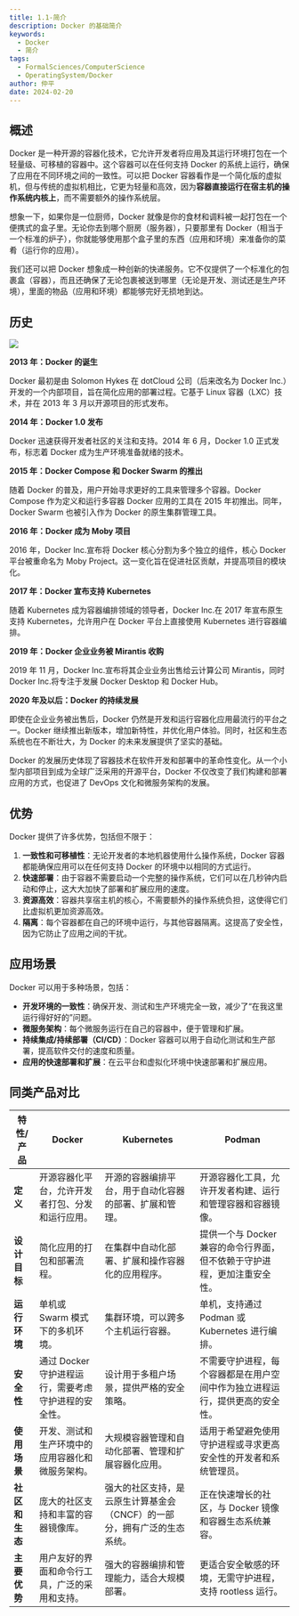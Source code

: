 ```yaml
---
title: 1.1-简介
description: Docker 的基础简介
keywords:
  - Docker
  - 简介
tags:
  - FormalSciences/ComputerScience
  - OperatingSystem/Docker
author: 仲平
date: 2024-02-20
---
```


## 概述

Docker 是一种开源的容器化技术，它允许开发者将应用及其运行环境打包在一个轻量级、可移植的容器中。这个容器可以在任何支持 Docker 的系统上运行，确保了应用在不同环境之间的一致性。可以把 Docker 容器看作是一个简化版的虚拟机，但与传统的虚拟机相比，它更为轻量和高效，因为**容器直接运行在宿主机的操作系统内核上**，而不需要额外的操作系统层。

想象一下，如果你是一位厨师，Docker 就像是你的食材和调料被一起打包在一个便携式的盒子里。无论你去到哪个厨房（服务器），只要那里有 Docker（相当于一个标准的炉子），你就能够使用那个盒子里的东西（应用和环境）来准备你的菜肴（运行你的应用）。

我们还可以把 Docker 想象成一种创新的快递服务。它不仅提供了一个标准化的包裹盒（容器），而且还确保了无论包裹被送到哪里（无论是开发、测试还是生产环境），里面的物品（应用和环境）都能够完好无损地到达。

## 历史

![](https://static.7wate.com/2024/02/20/3427dbb6bfbf5b14c54971102ffc382d-Docker%20History.svg)

**2013 年：Docker 的诞生**

Docker 最初是由 Solomon Hykes 在 dotCloud 公司（后来改名为 Docker Inc.）开发的一个内部项目，旨在简化应用的部署过程。它基于 Linux 容器（LXC）技术，并在 2013 年 3 月以开源项目的形式发布。

**2014 年：Docker 1.0 发布**

Docker 迅速获得开发者社区的关注和支持。2014 年 6 月，Docker 1.0 正式发布，标志着 Docker 成为生产环境准备就绪的技术。

**2015 年：Docker Compose 和 Docker Swarm 的推出**

随着 Docker 的普及，用户开始寻求更好的工具来管理多个容器。Docker Compose 作为定义和运行多容器 Docker 应用的工具在 2015 年初推出。同年，Docker Swarm 也被引入作为 Docker 的原生集群管理工具。

**2016 年：Docker 成为 Moby 项目**

2016 年，Docker Inc.宣布将 Docker 核心分割为多个独立的组件，核心 Docker 平台被重命名为 Moby Project。这一变化旨在促进社区贡献，并提高项目的模块化。

**2017 年：Docker 宣布支持 Kubernetes**

随着 Kubernetes 成为容器编排领域的领导者，Docker Inc.在 2017 年宣布原生支持 Kubernetes，允许用户在 Docker 平台上直接使用 Kubernetes 进行容器编排。

**2019 年：Docker 企业业务被 Mirantis 收购**

2019 年 11 月，Docker Inc.宣布将其企业业务出售给云计算公司 Mirantis，同时 Docker Inc.将专注于发展 Docker Desktop 和 Docker Hub。

**2020 年及以后：Docker 的持续发展**

即使在企业业务被出售后，Docker 仍然是开发和运行容器化应用最流行的平台之一。Docker 继续推出新版本，增加新特性，并优化用户体验。同时，社区和生态系统也在不断壮大，为 Docker 的未来发展提供了坚实的基础。

Docker 的发展历史体现了容器技术在软件开发和部署中的革命性变化。从一个小型内部项目到成为全球广泛采用的开源平台，Docker 不仅改变了我们构建和部署应用的方式，也促进了 DevOps 文化和微服务架构的发展。

## 优势

Docker 提供了许多优势，包括但不限于：

1. **一致性和可移植性**：无论开发者的本地机器使用什么操作系统，Docker 容器都能确保应用可以在任何支持 Docker 的环境中以相同的方式运行。
2. **快速部署**：由于容器不需要启动一个完整的操作系统，它们可以在几秒钟内启动和停止，这大大加快了部署和扩展应用的速度。
3. **资源高效**：容器共享宿主机的核心，不需要额外的操作系统负担，这使得它们比虚拟机更加资源高效。
4. **隔离**：每个容器都在自己的环境中运行，与其他容器隔离。这提高了安全性，因为它防止了应用之间的干扰。

## 应用场景

Docker 可以用于多种场景，包括：

- **开发环境的一致性**：确保开发、测试和生产环境完全一致，减少了“在我这里运行得好好的”问题。
- **微服务架构**：每个微服务运行在自己的容器中，便于管理和扩展。
- **持续集成/持续部署（CI/CD）**：Docker 容器可以用于自动化测试和生产部署，提高软件交付的速度和质量。
- **应用的快速部署和扩展**：在云平台和虚拟化环境中快速部署和扩展应用。

## 同类产品对比

| 特性/产品      | Docker                                             | Kubernetes                                                   | Podman                                                       |
| -------------- | -------------------------------------------------- | ------------------------------------------------------------ | ------------------------------------------------------------ |
| **定义**       | 开源容器化平台，允许开发者打包、分发和运行应用。   | 开源的容器编排平台，用于自动化容器的部署、扩展和管理。       | 开源容器化工具，允许开发者构建、运行和管理容器和容器镜像。   |
| **设计目标**   | 简化应用的打包和部署流程。                         | 在集群中自动化部署、扩展和操作容器化的应用程序。             | 提供一个与 Docker 兼容的命令行界面，但不依赖于守护进程，更加注重安全性。 |
| **运行环境**   | 单机或 Swarm 模式下的多机环境。                      | 集群环境，可以跨多个主机运行容器。                           | 单机，支持通过 Podman 或 Kubernetes 进行编排。                   |
| **安全性**     | 通过 Docker 守护进程运行，需要考虑守护进程的安全性。 | 设计用于多租户场景，提供严格的安全策略。                     | 不需要守护进程，每个容器都是在用户空间中作为独立进程运行，提供更高的安全性。 |
| **使用场景**   | 开发、测试和生产环境中的应用容器化和微服务架构。   | 大规模容器管理和自动化部署、管理和扩展容器化应用。           | 适用于希望避免使用守护进程或寻求更高安全性的开发者和系统管理员。 |
| **社区和生态** | 庞大的社区支持和丰富的容器镜像库。                 | 强大的社区支持，是云原生计算基金会（CNCF）的一部分，拥有广泛的生态系统。 | 正在快速增长的社区，与 Docker 镜像和容器生态系统兼容。         |
| **主要优势**   | 用户友好的界面和命令行工具，广泛的采用和支持。     | 强大的容器编排和管理能力，适合大规模部署。                   | 更适合安全敏感的环境，无需守护进程，支持 rootless 运行。       |
